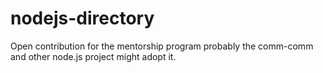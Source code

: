 # nodejs-directory

Open contribution for the mentorship program probably the comm-comm and other node.js project might adopt it.
